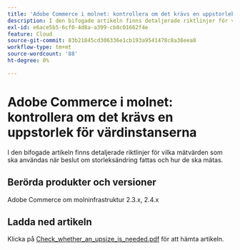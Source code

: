 ```yaml
---
title: 'Adobe Commerce i molnet: kontrollera om det krävs en uppstorlek för värdinstanserna'
description: I den bifogade artikeln finns detaljerade riktlinjer för vilka mätvärden som ska användas när beslut om storleksändring fattas och hur de ska mätas.
exl-id: e6ace5b5-6cf0-4d8a-a399-cb8c01662f4e
feature: Cloud
source-git-commit: 83b21845cd306336e1cb193a9541478c8a38eea8
workflow-type: tm+mt
source-wordcount: '88'
ht-degree: 0%

---
```


# Adobe Commerce i molnet: kontrollera om det krävs en uppstorlek för värdinstanserna

I den bifogade artikeln finns detaljerade riktlinjer för vilka mätvärden som ska användas när beslut om storleksändring fattas och hur de ska mätas.

## Berörda produkter och versioner

Adobe Commerce om molninfrastruktur 2.3.x, 2.4.x

## Ladda ned artikeln

Klicka på [Check_whether_an_upsize_is_needed.pdf](assets/Check_whether_an_upsize_is_needed.pdf) för att hämta artikeln.
